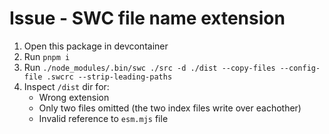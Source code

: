 # Issue - SWC file name extension

1. Open this package in devcontainer
2. Run `pnpm i`
3. Run `./node_modules/.bin/swc ./src -d ./dist --copy-files --config-file .swcrc --strip-leading-paths`
4. Inspect `/dist` dir for:
   * Wrong extension
   * Only two files omitted (the two index files write over eachother)
   * Invalid reference to `esm.mjs` file